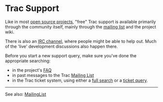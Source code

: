 # Trac Support



Like in most [
open source projects](http://www.opensource.org/), "free" Trac support is available primarily through the community itself, mainly through the [
mailing list](http://projects.edgewall.com/trac/wiki/MailingList) and the project wiki.



There is also an [
IRC channel](http://projects.edgewall.com/trac/wiki/IrcChannel), where people might be able to help out. Much of the 'live' development discussions also happen there.



Before you start a new support query, make sure you've done the appropriate searching:


- in the project's [ FAQ](http://projects.edgewall.com/trac/wiki/TracFaq)
- in past messages to the Trac [
  Mailing List](http://blog.gmane.org/gmane.comp.version-control.subversion.trac.general?set_user_css=http%3A%2F%2Fwww.edgewall.com%2Fcss%2Fgmane.css&do_set_user_css=t)
- in the Trac ticket system, using either a [
  full search](http://projects.edgewall.com/trac/search?q=&ticket=on&wiki=on) or a [
  ticket query](http://projects.edgewall.com/trac/query?summary=~&keywords=~").

---



See also: [ MailingList](http://projects.edgewall.com/trac/wiki/MailingList)


